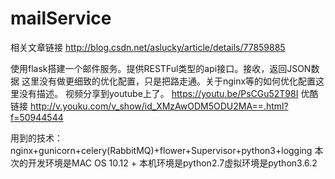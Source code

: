 # mailService

相关文章链接
http://blog.csdn.net/aslucky/article/details/77859885

使用flask搭建一个邮件服务。提供RESTFul类型的api接口。接收，返回JSON数据
这里没有做更细致的优化配置，只是把路走通。关于nginx等的如何优化配置这里没有描述。
视频分享到youtube上了。
https://youtu.be/PsCGu52T98I
优酷链接
http://v.youku.com/v_show/id_XMzAwODM5ODU2MA==.html?f=50944544

用到的技术：nginx+gunicorn+celery(RabbitMQ)+flower+Supervisor+python3+logging
本次的开发环境是MAC OS 10.12 + 本机环境是python2.7虚拟环境是python3.6.2

